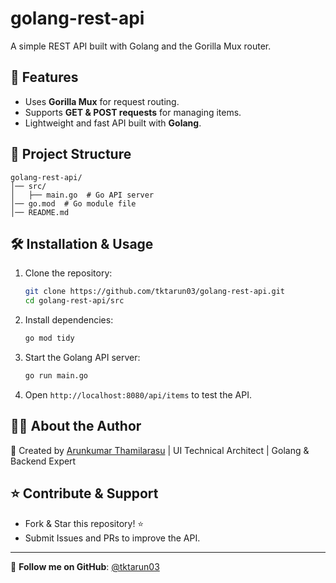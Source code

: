 # golang-rest-api

A simple REST API built with Golang and the Gorilla Mux router.

## 🚀 Features
- Uses **Gorilla Mux** for request routing.
- Supports **GET & POST requests** for managing items.
- Lightweight and fast API built with **Golang**.

## 📂 Project Structure
```
golang-rest-api/
│── src/
│   ├── main.go  # Go API server
│── go.mod  # Go module file
│── README.md
```

## 🛠 Installation & Usage

1. Clone the repository:
   ```bash
   git clone https://github.com/tktarun03/golang-rest-api.git
   cd golang-rest-api/src
   ```

2. Install dependencies:
   ```bash
   go mod tidy
   ```

3. Start the Golang API server:
   ```bash
   go run main.go
   ```

4. Open `http://localhost:8080/api/items` to test the API.

## 👨‍💻 About the Author

🚀 Created by [Arunkumar Thamilarasu](https://github.com/tktarun03) | UI Technical Architect | Golang & Backend Expert

## ⭐ Contribute & Support
- Fork & Star this repository! ⭐
- Submit Issues and PRs to improve the API.

---
🎯 **Follow me on GitHub**: [@tktarun03](https://github.com/tktarun03)
